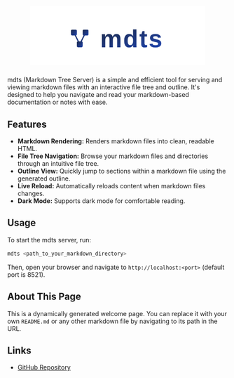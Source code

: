 <h1 align="center">
  <img src="logo.svg" alt="mdts" width="400">
</h1>

mdts (Markdown Tree Server) is a simple and efficient tool for serving and viewing markdown files with an interactive file tree and outline. It's designed to help you navigate and read your markdown-based documentation or notes with ease.

## Features

*   **Markdown Rendering:** Renders markdown files into clean, readable HTML.
*   **File Tree Navigation:** Browse your markdown files and directories through an intuitive file tree.
*   **Outline View:** Quickly jump to sections within a markdown file using the generated outline.
*   **Live Reload:** Automatically reloads content when markdown files changes.
*   **Dark Mode:** Supports dark mode for comfortable reading.

## Usage

To start the mdts server, run:

```bash
mdts <path_to_your_markdown_directory>
```

Then, open your browser and navigate to `http://localhost:<port>` (default port is 8521).

## About This Page

This is a dynamically generated welcome page. You can replace it with your own `README.md` or any other markdown file by navigating to its path in the URL.

## Links

*   [GitHub Repository](https://github.com/unhappychoice/mdts)
